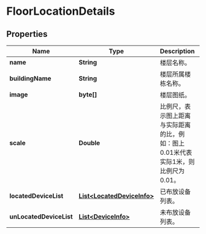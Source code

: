 
# FloorLocationDetails

## Properties
Name | Type | Description | Notes
------------ | ------------- | ------------- | -------------
**name** | **String** | 楼层名称。 | 
**buildingName** | **String** | 楼层所属楼栋名称。 | 
**image** | **byte[]** | 楼层图纸。 | 
**scale** | **Double** | 比例尺，表示图上距离与实际距离的比，例如：图上0.01米代表实际1米，则比例尺为0.01。 |  [optional]
**locatedDeviceList** | [**List&lt;LocatedDeviceInfo&gt;**](LocatedDeviceInfo.md) | 已布放设备列表。 | 
**unLocatedDeviceList** | [**List&lt;DeviceInfo&gt;**](DeviceInfo.md) | 未布放设备列表。 | 




